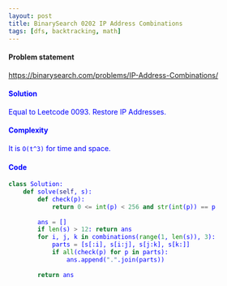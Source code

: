 ```yaml
---
layout: post
title: BinarySearch 0202 IP Address Combinations
tags: [dfs, backtracking, math]
---
```


#### Problem statement

<a href="https://binarysearch.com/problems/IP-Address-Combinations/"> <font color = blue>https://binarysearch.com/problems/IP-Address-Combinations/

#### Solution
Equal to Leetcode 0093. Restore IP Addresses.

#### Complexity
It is `O(t^3)` for time and space.

#### Code
```python
class Solution:
    def solve(self, s):
        def check(p):
            return 0 <= int(p) < 256 and str(int(p)) == p
        
        ans = []
        if len(s) > 12: return ans
        for i, j, k in combinations(range(1, len(s)), 3):
            parts = [s[:i], s[i:j], s[j:k], s[k:]]
            if all(check(p) for p in parts):
                ans.append(".".join(parts))
         
        return ans 
```
